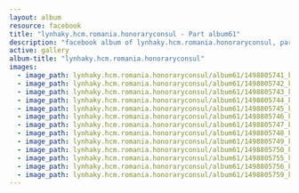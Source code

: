```yaml
---
layout: album
resource: facebook
title: "lynhaky.hcm.romania.honoraryconsul - Part album61"
description: "facebook album of lynhaky.hcm.romania.honoraryconsul, part album61."
active: gallery
album-title: "lynhaky.hcm.romania.honoraryconsul"
images:
  - image_path: lynhaky.hcm.romania.honoraryconsul/album61/1498805741_khoa5675.jpg
  - image_path: lynhaky.hcm.romania.honoraryconsul/album61/1498805742_khoa5681.jpg
  - image_path: lynhaky.hcm.romania.honoraryconsul/album61/1498805743_khoa5683.jpg
  - image_path: lynhaky.hcm.romania.honoraryconsul/album61/1498805744_khoa5698.jpg
  - image_path: lynhaky.hcm.romania.honoraryconsul/album61/1498805745_khoa5699.jpg
  - image_path: lynhaky.hcm.romania.honoraryconsul/album61/1498805746_khoa5701.jpg
  - image_path: lynhaky.hcm.romania.honoraryconsul/album61/1498805747_khoa5709.jpg
  - image_path: lynhaky.hcm.romania.honoraryconsul/album61/1498805748_khoa5718.jpg
  - image_path: lynhaky.hcm.romania.honoraryconsul/album61/1498805749_khoa5728.jpg
  - image_path: lynhaky.hcm.romania.honoraryconsul/album61/1498805750_khoa5745.jpg
  - image_path: lynhaky.hcm.romania.honoraryconsul/album61/1498805755_khoa5874.jpg
  - image_path: lynhaky.hcm.romania.honoraryconsul/album61/1498805756_khoa5877.jpg
  - image_path: lynhaky.hcm.romania.honoraryconsul/album61/1498805759_khoa5880.jpg
---
```

